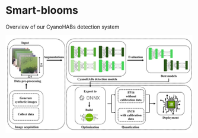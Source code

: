 # Smart-blooms
Overview of our CyanoHABs detection system

![Image text](https://github.com/PaolaRoC/Smart-blooms/blob/main/assets/summary_Cyano_det.png)
